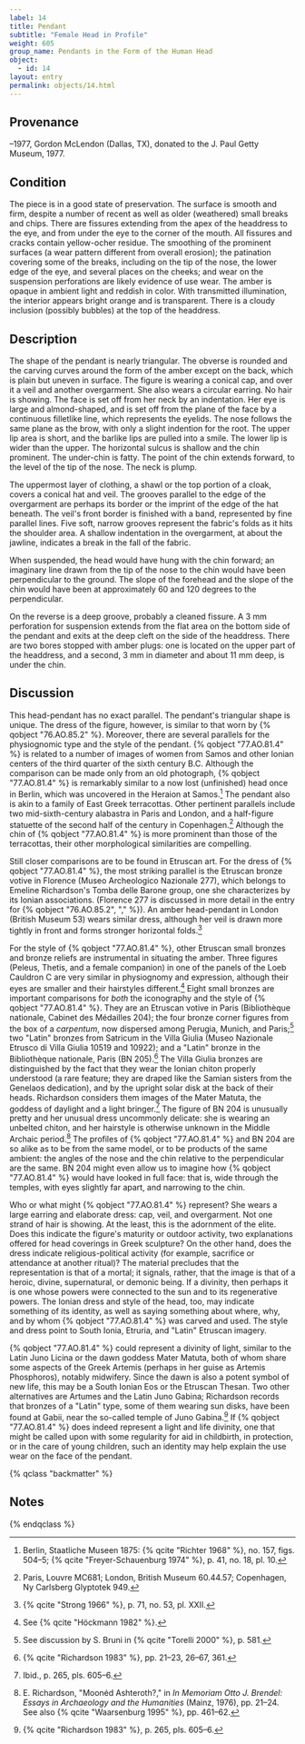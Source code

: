 ```yaml
---
label: 14
title: Pendant
subtitle: "Female Head in Profile"
weight: 605
group_name: Pendants in the Form of the Human Head
object:
  - id: 14
layout: entry
permalink: objects/14.html
---
```


## Provenance

–1977, Gordon McLendon (Dallas, TX), donated to the J. Paul Getty Museum, 1977.

## Condition

The piece is in a good state of preservation. The surface is smooth and firm, despite a number of recent as well as older (weathered) small breaks and chips. There are fissures extending from the apex of the headdress to the eye, and from under the eye to the corner of the mouth. All fissures and cracks contain yellow-ocher residue. The smoothing of the prominent surfaces (a wear pattern different from overall erosion); the patination covering some of the breaks, including on the tip of the nose, the lower edge of the eye, and several places on the cheeks; and wear on the suspension perforations are likely evidence of use wear. The amber is opaque in ambient light and reddish in color. With transmitted illumination, the interior appears bright orange and is transparent. There is a cloudy inclusion (possibly bubbles) at the top of the headdress.

## Description

The shape of the pendant is nearly triangular. The obverse is rounded and the carving curves around the form of the amber except on the back, which is plain but uneven in surface. The figure is wearing a conical cap, and over it a veil and another overgarment. She also wears a circular earring. No hair is showing. The face is set off from her neck by an indentation. Her eye is large and almond-shaped, and is set off from the plane of the face by a continuous filletlike line, which represents the eyelids. The nose follows the same plane as the brow, with only a slight indention for the root. The upper lip area is short, and the barlike lips are pulled into a smile. The lower lip is wider than the upper. The horizontal sulcus is shallow and the chin prominent. The under-chin is fatty. The point of the chin extends forward, to the level of the tip of the nose. The neck is plump.

The uppermost layer of clothing, a shawl or the top portion of a cloak, covers a conical hat and veil. The grooves parallel to the edge of the overgarment are perhaps its border or the imprint of the edge of the hat beneath. The veil's front border is finished with a band, represented by fine parallel lines. Five soft, narrow grooves represent the fabric's folds as it hits the shoulder area. A shallow indentation in the overgarment, at about the jawline, indicates a break in the fall of the fabric.

When suspended, the head would have hung with the chin forward; an imaginary line drawn from the tip of the nose to the chin would have been perpendicular to the ground. The slope of the forehead and the slope of the chin would have been at approximately 60 and 120 degrees to the perpendicular.

On the reverse is a deep groove, probably a cleaned fissure. A 3 mm perforation for suspension extends from the flat area on the bottom side of the pendant and exits at the deep cleft on the side of the headdress. There are two bores stopped with amber plugs: one is located on the upper part of the headdress, and a second, 3 mm in diameter and about 11 mm deep, is under the chin.

## Discussion

This head-pendant has no exact parallel. The pendant's triangular shape is unique. The dress of the figure, however, is similar to that worn by {% qobject "76.AO.85.2" %}. Moreover, there are several parallels for the physiognomic type and the style of the pendant. {% qobject "77.AO.81.4" %} is related to a number of images of women from Samos and other Ionian centers of the third quarter of the sixth century B.C. Although the comparison can be made only from an old photograph, {% qobject "77.AO.81.4" %} is remarkably similar to a now lost (unfinished) head once in Berlin, which was uncovered in the Heraion at Samos.[^1] The pendant also is akin to a family of East Greek terracottas. Other pertinent parallels include two mid-sixth-century alabastra in Paris and London, and a half-figure statuette of the second half of the century in Copenhagen.[^2] Although the chin of {% qobject "77.AO.81.4" %} is more prominent than those of the terracottas, their other morphological similarities are compelling.

Still closer comparisons are to be found in Etruscan art. For the dress of {% qobject "77.AO.81.4" %}, the most striking parallel is the Etruscan bronze votive in Florence (Museo Archeologico Nazionale 277), which belongs to Emeline Richardson's Tomba delle Barone group, one she characterizes by its Ionian associations. (Florence 277 is discussed in more detail in the entry for {% qobject "76.AO.85.2", "," %}). An amber head-pendant in London (British Museum 53) wears similar dress, although her veil is drawn more tightly in front and forms stronger horizontal folds.[^3]

For the style of {% qobject "77.AO.81.4" %}, other Etruscan small bronzes and bronze reliefs are instrumental in situating the amber. Three figures (Peleus, Thetis, and a female companion) in one of the panels of the Loeb Cauldron C are very similar in physiognomy and expression, although their eyes are smaller and their hairstyles different.[^4] Eight small bronzes are important comparisons for *both* the iconography and the style of {% qobject "77.AO.81.4" %}. They are an Etruscan votive in Paris (Bibliothèque nationale, Cabinet des Médailles 204); the four bronze corner figures from the box of a *carpentum*, now dispersed among Perugia, Munich, and Paris;[^5] two "Latin" bronzes from Satricum in the Villa Giulia (Museo Nazionale Etrusco di Villa Giulia 10519 and 10922); and a "Latin" bronze in the Bibliothèque nationale, Paris (BN 205).[^6] The Villa Giulia bronzes are distinguished by the fact that they wear the Ionian chiton properly understood (a rare feature; they are draped like the Samian sisters from the Genelaos dedication), and by the upright solar disk at the back of their heads. Richardson considers them images of the Mater Matuta, the goddess of daylight and a light bringer.[^7] The figure of BN 204 is unusually pretty and her unusual dress uncommonly delicate: she is wearing an unbelted chiton, and her hairstyle is otherwise unknown in the Middle Archaic period.[^8] The profiles of {% qobject "77.AO.81.4" %} and BN 204 are so alike as to be from the same model, or to be products of the same ambient: the angles of the nose and the chin relative to the perpendicular are the same. BN 204 might even allow us to imagine how {% qobject "77.AO.81.4" %} would have looked in full face: that is, wide through the temples, with eyes slightly far apart, and narrowing to the chin.

Who or what might {% qobject "77.AO.81.4" %} represent? She wears a large earring and elaborate dress: cap, veil, and overgarment. Not one strand of hair is showing. At the least, this is the adornment of the elite. Does this indicate the figure's maturity or outdoor activity, two explanations offered for head coverings in Greek sculpture? On the other hand, does the dress indicate religious-political activity (for example, sacrifice or attendance at another ritual)? The material precludes that the representation is that of a mortal; it signals, rather, that the image is that of a heroic, divine, supernatural, or demonic being. If a divinity, then perhaps it is one whose powers were connected to the sun and to its regenerative powers. The Ionian dress and style of the head, too, may indicate something of its identity, as well as saying something about where, why, and by whom {% qobject "77.AO.81.4" %} was carved and used. The style and dress point to South Ionia, Etruria, and "Latin" Etruscan imagery.

{% qobject "77.AO.81.4" %} could represent a divinity of light, similar to the Latin Juno Licina or the dawn goddess Mater Matuta, both of whom share some aspects of the Greek Artemis (perhaps in her guise as Artemis Phosphoros), notably midwifery. Since the dawn is also a potent symbol of new life, this may be a South Ionian Eos or the Etruscan Thesan. Two other alternatives are Artumes and the Latin Juno Gabina; Richardson records that bronzes of a "Latin" type, some of them wearing sun disks, have been found at Gabii, near the so-called temple of Juno Gabina.[^9] If {% qobject "77.AO.81.4" %} does indeed represent a light and life divinity, one that might be called upon with some regularity for aid in childbirth, in protection, or in the care of young children, such an identity may help explain the use wear on the face of the pendant.

{% qclass "backmatter" %}
## Notes
{% endqclass %}

[^1]: Berlin, Staatliche Museen 1875: {% qcite "Richter 1968" %}, no. 157, figs. 504–5; {% qcite "Freyer-Schauenburg 1974" %}, p. 41, no. 18, pl. 10.

[^2]: Paris, Louvre MC681; London, British Museum 60.44.57; Copenhagen, Ny Carlsberg Glyptotek 949.

[^3]: {% qcite "Strong 1966" %}, p. 71, no. 53, pl. XXII.

[^4]: See {% qcite "Höckmann 1982" %}.

[^5]: See discussion by S. Bruni in {% qcite "Torelli 2000" %}, p. 581.

[^6]: {% qcite "Richardson 1983" %}, pp. 21–23, 26–67, 361.

[^7]: Ibid., p. 265, pls. 605–6.

[^8]: E. Richardson, "Moonéd Ashteroth?," in *In Memoriam Otto J. Brendel: Essays in Archaeology and the Humanities* (Mainz, 1976), pp. 21–24. See also {% qcite "Waarsenburg 1995" %}, pp. 461–62.

[^9]: {% qcite "Richardson 1983" %}, p. 265, pls. 605–6.
